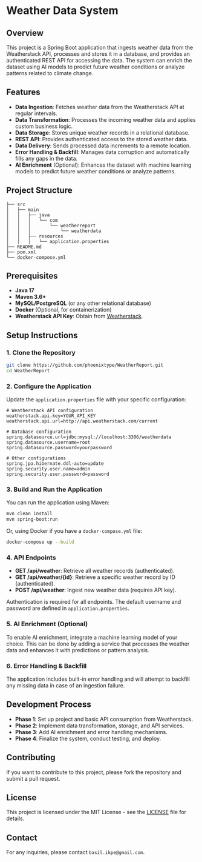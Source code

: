 # Weather Data System

## Overview

This project is a Spring Boot application that ingests weather data from the Weatherstack API, processes and stores it in a database, and provides an authenticated REST API for accessing the data. The system can enrich the dataset using AI models to predict future weather conditions or analyze patterns related to climate change.

## Features

- **Data Ingestion**: Fetches weather data from the Weatherstack API at regular intervals.
- **Data Transformation**: Processes the incoming weather data and applies custom business logic.
- **Data Storage**: Stores unique weather records in a relational database.
- **REST API**: Provides authenticated access to the stored weather data.
- **Data Delivery**: Sends processed data increments to a remote location.
- **Error Handling & Backfill**: Manages data corruption and automatically fills any gaps in the data.
- **AI Enrichment** (Optional): Enhances the dataset with machine learning models to predict future weather conditions or analyze patterns.

## Project Structure

```
├── src
│   ├── main
│   │   ├── java
│   │   │   └── com
│   │   │       └── weatherreport
│   │   │           └── weatherdata
│   │   ├── resources
│   │   │   └── application.properties
├── README.md
├── pom.xml
└── docker-compose.yml
```

## Prerequisites

- **Java 17**
- **Maven 3.6+**
- **MySQL/PostgreSQL** (or any other relational database)
- **Docker** (Optional, for containerization)
- **Weatherstack API Key**: Obtain from [Weatherstack](https://weatherstack.com/).

## Setup Instructions

### 1. Clone the Repository

```bash
git clone https://github.com/phoenixtype/WeatherReport.git
cd WeatherReport
```

### 2. Configure the Application

Update the `application.properties` file with your specific configuration:

```properties
# Weatherstack API configuration
weatherstack.api.key=YOUR_API_KEY
weatherstack.api.url=http://api.weatherstack.com/current

# Database configuration
spring.datasource.url=jdbc:mysql://localhost:3306/weatherdata
spring.datasource.username=root
spring.datasource.password=yourpassword

# Other configurations
spring.jpa.hibernate.ddl-auto=update
spring.security.user.name=admin
spring.security.user.password=password
```

### 3. Build and Run the Application

You can run the application using Maven:

```bash
mvn clean install
mvn spring-boot:run
```

Or, using Docker if you have a `docker-compose.yml` file:

```bash
docker-compose up --build
```

### 4. API Endpoints

- **GET /api/weather**: Retrieve all weather records (authenticated).
- **GET /api/weather/{id}**: Retrieve a specific weather record by ID (authenticated).
- **POST /api/weather**: Ingest new weather data (requires API key).

Authentication is required for all endpoints. The default username and password are defined in `application.properties`.

### 5. AI Enrichment (Optional)

To enable AI enrichment, integrate a machine learning model of your choice. This can be done by adding a service that processes the weather data and enhances it with predictions or pattern analysis.

### 6. Error Handling & Backfill

The application includes built-in error handling and will attempt to backfill any missing data in case of an ingestion failure.

## Development Process

- **Phase 1**: Set up project and basic API consumption from Weatherstack.
- **Phase 2**: Implement data transformation, storage, and API services.
- **Phase 3**: Add AI enrichment and error handling mechanisms.
- **Phase 4**: Finalize the system, conduct testing, and deploy.

## Contributing

If you want to contribute to this project, please fork the repository and submit a pull request.

## License

This project is licensed under the MIT License - see the [LICENSE](LICENSE) file for details.

## Contact

For any inquiries, please contact `basil.ikpe@gmail.com`.
